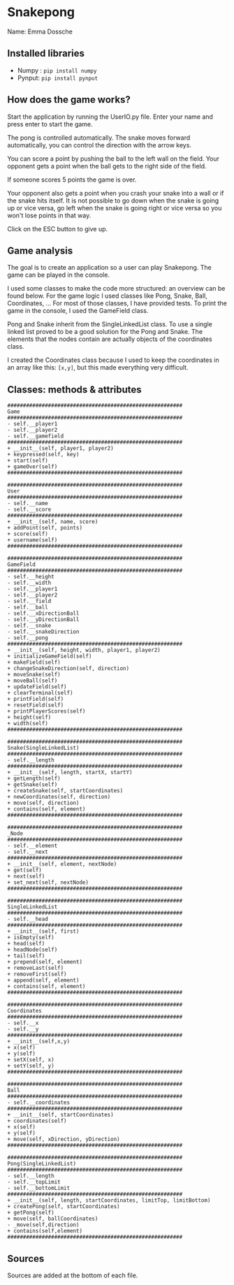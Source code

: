 # Snakepong

Name: Emma Dossche

## Installed libraries
* Numpy : `pip install numpy`
* Pynput: `pip install pynput`

## How does the game works?
Start the application by running the UserIO.py file. Enter your name and press enter to start the game.

The pong is controlled automatically. The snake moves forward automatically, you can control the direction with the arrow keys.

You can score a point by pushing the ball to the left wall on the field. Your opponent gets a point when the ball gets to the right side of the field.

If someone scores 5 points the game is over.

Your opponent also gets a point when you crash your snake into a wall or if the snake hits itself. It is not possible to go down when the snake is going up or vice versa, go left when the snake is going right or vice versa so you won't lose points in that way.

Click on the ESC button to give up.

## Game analysis
The goal is to create an application so a user can play Snakepong. The game can be played in the console.

I used some classes to make the code more structured: an overview can be found below. For the game logic I used classes like Pong, Snake, Ball, Coordinates, ... For most of those classes, I have provided tests. To print the game in the console, I used the GameField class.

Pong and Snake inherit from the SingleLinkedList class. To use a single linked list proved to be a good solution for the Pong and Snake. The elements that the nodes contain are actually objects of the coordinates class.

I created the Coordinates class because I used to keep the coordinates in an array like this: `[x,y]`, but this made everything very difficult.

## Classes: methods & attributes

```
########################################################
Game
########################################################
- self.__player1
- self.__player2
- self.__gamefield
########################################################
+ __init__(self, player1, player2)
+ keypressed(self, key)
+ start(self)
+ gameOver(self)
########################################################
```

```
########################################################
User
########################################################
- self.__name
- self.__score
########################################################
+ __init__(self, name, score)
+ addPoint(self, points)
+ score(self)
+ username(self)
########################################################
```

```
########################################################
GameField
########################################################
- self.__height
- self.__width
- self.__player1
- self.__player2
- self.__field
- self.__ball
- self.__xDirectionBall
- self.__yDirectionBall
- self.__snake
- self.__snakeDirection
- self.__pong
########################################################
+ __init__(self, height, width, player1, player2)
+ initializeGameField(self)
+ makeField(self)
+ changeSnakeDirection(self, direction)
+ moveSnake(self)
+ moveBall(self)
+ updateField(self)
+ clearTerminal(self)
+ printField(self)
+ resetField(self)
+ printPlayerScores(self)
+ height(self)
+ width(self)
########################################################
```

```
########################################################
Snake(SingleLinkedList)
########################################################
- self.__length
########################################################
+ __init__(self, length, startX, startY)
+ getLength(self)
+ getSnake(self)
+ createSnake(self, startCoordinates)
+ newCoordinates(self, direction)
+ move(self, direction)
+ contains(self, element)
########################################################
```

```
########################################################
_Node
########################################################
- self.__element
- self.__next
########################################################
+ __init__(self, element, nextNode)
+ get(self)
+ next(self)
+ set_next(self, nextNode)
########################################################
```

```
########################################################
SingleLinkedList
########################################################
- self.__head
########################################################
+ __init__(self, first)
+ isEmpty(self)
+ head(self)
+ headNode(self)
+ tail(self)
+ prepend(self, element)
+ removeLast(self)
+ removeFirst(self)
+ append(self, element)
+ contains(self, element)
########################################################
```

```
########################################################
Coordinates
########################################################
- self.__x
- self.__y
########################################################
+ __init__(self,x,y)
+ x(self)
+ y(self)
+ setX(self, x)
+ setY(self, y)
########################################################
```

```
########################################################
Ball
########################################################
- self.__coordinates
########################################################
+ __init__(self, startCoordinates)
+ coordinates(self)
+ x(self)
+ y(self)
+ move(self, xDirection, yDirection)
########################################################
```

```
########################################################
Pong(SingleLinkedList)
########################################################
- self.__length
- self.__topLimit
- self.__bottomLimit
########################################################
+ __init__(self, length, startCoordinates, limitTop, limitBottom)
+ createPong(self, startCoordinates)
+ getPong(self)
+ move(self, ballCoordinates)
- _move(self,direction)
+ contains(self,element)
########################################################
```

## Sources
Sources are added at the bottom of each file.